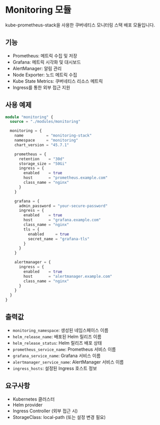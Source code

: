 # Monitoring 모듈

kube-prometheus-stack을 사용한 쿠버네티스 모니터링 스택 배포 모듈입니다.

## 기능

- Prometheus: 메트릭 수집 및 저장
- Grafana: 메트릭 시각화 및 대시보드
- AlertManager: 알림 관리
- Node Exporter: 노드 메트릭 수집
- Kube State Metrics: 쿠버네티스 리소스 메트릭
- Ingress를 통한 외부 접근 지원

## 사용 예제

```terraform
module "monitoring" {
  source = "./modules/monitoring"

  monitoring = {
    name          = "monitoring-stack"
    namespace     = "monitoring"
    chart_version = "45.7.1"

    prometheus = {
      retention    = "30d"
      storage_size = "50Gi"
      ingress = {
        enabled    = true
        host       = "prometheus.example.com"
        class_name = "nginx"
      }
    }

    grafana = {
      admin_password = "your-secure-password"
      ingress = {
        enabled    = true
        host       = "grafana.example.com"
        class_name = "nginx"
        tls = {
          enabled     = true
          secret_name = "grafana-tls"
        }
      }
    }

    alertmanager = {
      ingress = {
        enabled    = true
        host       = "alertmanager.example.com"
        class_name = "nginx"
      }
    }
  }
}
```

## 출력값

- `monitoring_namespace`: 생성된 네임스페이스 이름
- `helm_release_name`: 배포된 Helm 릴리즈 이름
- `helm_release_status`: Helm 릴리즈 배포 상태
- `prometheus_service_name`: Prometheus 서비스 이름
- `grafana_service_name`: Grafana 서비스 이름
- `alertmanager_service_name`: AlertManager 서비스 이름
- `ingress_hosts`: 설정된 Ingress 호스트 정보

## 요구사항

- Kubernetes 클러스터
- Helm provider
- Ingress Controller (외부 접근 시)
- StorageClass: local-path (또는 설정 변경 필요)
